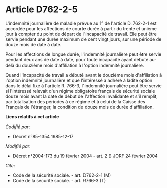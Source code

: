# Article D762-2-5

L'indemnité journalière de maladie prévue au 1° de l'article D. 762-2-1 est accordée pour les affections de courte durée à
partir du trente et unième jour à compter du point de départ de l'incapacité de travail. Elle peut être servie pendant une
durée maximum de cent vingt jours, sur une période de douze mois de date à date.

Pour les affections de longue durée, l'indemnité journalière peut être servie pendant deux ans de date à date, pour toute
incapacité ayant débuté au-delà du douzième mois d'affiliation à l'option indemnité journalière.

Quand l'incapacité de travail a débuté avant le douzième mois d'affiliation à l'option indemnité journalière et que
l'intéressé a adhéré à ladite option dans le délai fixé à l'article R. 766-3, l'indemnité journalière peut être servie si
l'intéressé relevait d'un régime obligatoire français de sécurité sociale douze mois avant la date de début de l'affection
invalidante et s'il remplit, par totalisation des périodes à ce régime et à celui de la Caisse des Français de l'étranger, la
condition de douze mois de durée d'affiliation.

**Liens relatifs à cet article**

_Codifié par_:

  - Décret n°85-1354 1985-12-17

_Modifié par_:

  - Décret n°2004-173 du 19 février 2004 - art. 2 () JORF 24 février 2004

_Cite_:

  - Code de la sécurité sociale. - art. D762-2-1 (M)
  - Code de la sécurité sociale. - art. R766-3 (T)
